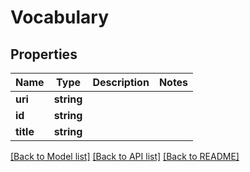 # Vocabulary

## Properties
Name | Type | Description | Notes
------------ | ------------- | ------------- | -------------
**uri** | **string** |  | 
**id** | **string** |  | 
**title** | **string** |  | 

[[Back to Model list]](../README.md#documentation-for-models) [[Back to API list]](../README.md#documentation-for-api-endpoints) [[Back to README]](../README.md)


